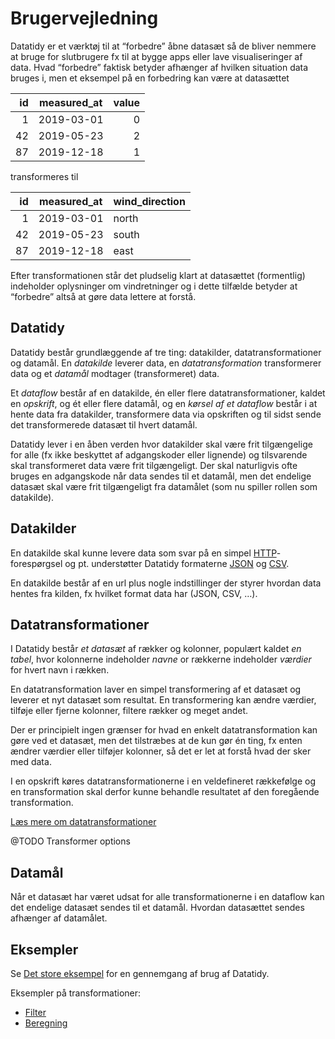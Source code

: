 # Brugervejledning

Datatidy er et værktøj til at “forbedre” åbne datasæt så de bliver nemmere at
bruge for slutbrugere fx til at bygge apps eller lave visualiseringer af
data. Hvad “forbedre” faktisk betyder afhænger af hvilken situation data bruges
i, men et eksempel på en forbedring kan være at datasættet

| id | measured_at | value |
|---:|-------------|------:|
|  1 | 2019-03-01  |     0 |
| 42 | 2019-05-23  |     2 |
| 87 | 2019-12-18  |     1 |

transformeres til

| id | measured_at | wind_direction |
|---:|-------------|----------------|
|  1 | 2019-03-01  | north          |
| 42 | 2019-05-23  | south          |
| 87 | 2019-12-18  | east           |

Efter transformationen står det pludselig klart at datasættet (formentlig)
indeholder oplysninger om vindretninger og i dette tilfælde betyder at
“forbedre” altså at gøre data lettere at forstå.

## Datatidy

Datatidy består grundlæggende af tre ting: datakilder, datatransformationer og
datamål. En *datakilde* leverer data, en *datatransformation* transformerer data
og et *datamål* modtager (transformeret) data.

Et *dataflow* består af en datakilde, én eller flere datatransformationer,
kaldet en *opskrift*, og ét eller flere datamål, og en *kørsel af et dataflow*
består i at hente data fra datakilder, transformere data via opskriften og til
sidst sende det transformerede datasæt til hvert datamål.

Datatidy lever i en åben verden hvor datakilder skal være frit tilgængelige for
alle (fx ikke beskyttet af adgangskoder eller lignende) og tilsvarende skal
transformeret data være frit tilgængeligt. Der skal naturligvis ofte bruges en
adgangskode når data sendes til et datamål, men det endelige datasæt skal være
frit tilgængeligt fra datamålet (som nu spiller rollen som datakilde).

## Datakilder

En datakilde skal kunne levere data som svar på en simpel
[HTTP](https://da.wikipedia.org/wiki/HTTP)-forespørgsel og pt. understøtter
Datatidy formaterne [JSON](https://en.wikipedia.org/wiki/JSON) og
[CSV](https://en.wikipedia.org/wiki/Comma-separated_values).

En datakilde består af en url plus nogle indstillinger der styrer hvordan data
hentes fra kilden, fx hvilket format data har (JSON, CSV, …).

## Datatransformationer

I Datatidy består *et datasæt* af rækker og kolonner, populært kaldet *en
tabel*, hvor kolonnerne indeholder *navne* or rækkerne indeholder *værdier* for
hvert navn i rækken.

En datatransformation laver en simpel transformering af et datasæt og leverer et
nyt datasæt som resultat. En transformering kan ændre værdier, tilføje eller
fjerne kolonner, filtere rækker og meget andet.

Der er principielt ingen grænser for hvad en enkelt datatransformation kan gøre
ved et datasæt, men det tilstræbes at de kun gør én ting, fx enten ændrer
værdier eller tilføjer kolonner, så det er let at forstå hvad der sker med data.

I en opskrift køres datatransformationerne i en veldefineret rækkefølge og en
transformation skal derfor kunne behandle resultatet af den foregående
transformation.

[Læs mere om datatransformationer](data-transforms.md)

@TODO Transformer options

## Datamål

Når et datasæt har været udsat for alle transformationerne i en dataflow kan det
endelige datasæt sendes til et datamål. Hvordan datasættet sendes afhænger af datamålet.

## Eksempler

Se [Det store eksempel](TUTORIAL.md) for en gennemgang af brug af Datatidy.

Eksempler på transformationer:

* [Filter](examples/filter.md)
* [Beregning](examples/calculation.md)
